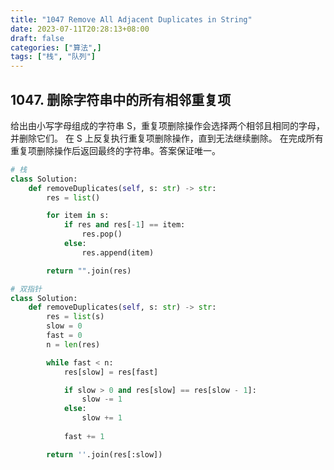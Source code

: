 ```yaml
---
title: "1047 Remove All Adjacent Duplicates in String"
date: 2023-07-11T20:28:13+08:00
draft: false
categories: ["算法",]
tags: ["栈", "队列"]
---
```


## 1047. 删除字符串中的所有相邻重复项
给出由小写字母组成的字符串 S，重复项删除操作会选择两个相邻且相同的字母，并删除它们。
在 S 上反复执行重复项删除操作，直到无法继续删除。
在完成所有重复项删除操作后返回最终的字符串。答案保证唯一。

<!--more-->

```python
# 栈
class Solution:
    def removeDuplicates(self, s: str) -> str:
        res = list()

        for item in s:
            if res and res[-1] == item:
                res.pop()
            else:
                res.append(item)

        return "".join(res)

# 双指针
class Solution:
    def removeDuplicates(self, s: str) -> str:
        res = list(s)
        slow = 0
        fast = 0
        n = len(res)

        while fast < n:
            res[slow] = res[fast]

            if slow > 0 and res[slow] == res[slow - 1]:
                slow -= 1
            else:
                slow += 1
            
            fast += 1

        return ''.join(res[:slow])

```
